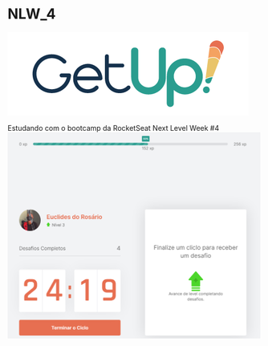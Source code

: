 # NLW_4
![](ReactJS/getup-next/src/img/Logo/PNG/GetUp!---Logo-480px.png)

Estudando com o bootcamp da RocketSeat Next Level Week #4
![](/.readme/img/course-app-home.png)

